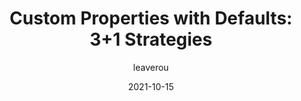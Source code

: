 ---
author: leaverou
date: 2021-10-15
hidden: true
tags:
  - css
  - custom-properties
target_url: https://lea.verou.me/2021/10/custom-properties-with-defaults/
title: "Custom Properties with Defaults: 3+1 Strategies"
---